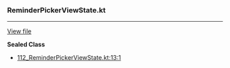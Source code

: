 ### ReminderPickerViewState.kt
---
[View file](../files/112_ReminderPickerViewState.kt)

**Sealed Class**

 - [112_ReminderPickerViewState.kt:13:1](../files/112_ReminderPickerViewState.kt#L13)
